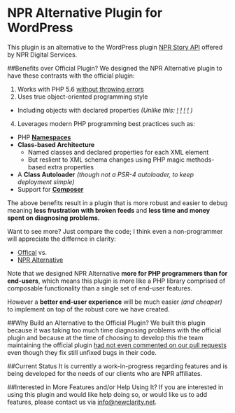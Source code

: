 # NPR Alternative Plugin for WordPress

This plugin is an alternative to the WordPress plugin [NPR Story API](https://wordpress.org/plugins/npr-story-api/) offered by NPR Digital Services.

##Benefits over Official Plugin?
We designed the NPR Alternative plugin to have these contrasts with the official plugin:

1. Works with PHP 5.6 [without throwing errors](https://github.com/nprds/nprapi-wordpress/pull/14)
3. Uses true object-oriented programming style
  - Including objects with declared properties _(Unlike this: 
  [!](https://github.com/nprds/nprapi-wordpress/blob/master/classes/NPRAPI.php#L283)
  [!](https://github.com/nprds/nprapi-wordpress/blob/master/classes/NPRAPI.php#L290)
  [!](https://github.com/nprds/nprapi-wordpress/blob/master/classes/NPRAPI.php#L11) 
  [!](https://github.com/nprds/nprapi-wordpress/blob/master/classes/NPRAPIWordpress.php#L12)
  )_ 
4. Leverages modern PHP programming best practices such as:
  - PHP [**Namespaces**](https://mattstauffer.co/blog/a-brief-introduction-to-php-namespacing)
  - **Class-based Architecture** 
      - Named classes and declared properties for each XML element 
      - But reslient to XML schema changes using PHP magic methods-based extra properties
  - A **Class Autoloader** _(though not a PSR-4 autoloader, to keep deployment simple)_
  - Support for [**Composer**](https://getcomposer.org/)
  
The above benefits result in a plugin that is more robust and easier to debug meaning **less frustration with broken feeds** and 
**less time and money spent on diagnosing problems.**

Want to see more? Just compare the code; I think even a non-programmer will appreciate the differnce in clarity:

- [Offical](https://github.com/nprds/nprapi-wordpress) vs.
- [NPR Alternative](https://github.com/newclarity/npr-alternative/#start-of-content)

Note that we designed NPR Alternative **more for PHP programmers than for end-users**, which means this plugin is more 
like a PHP library comprised of composable functionality than a single set of end-user features.

However a **better end-user experience** will be much easier _(and cheaper)_ to implement on top of the robust core we have created.

##Why Build an Alternative to the Official Plugin?
We built this plugin because it was taking too much time diagnosing problems with the official plugin and 
because at the time of choosing to develop this the team maintaining the official plugin [had not even 
commented on our pull requests](https://github.com/nprds/nprapi-wordpress/pulls/mikeschinkel) 
even though they fix still unfixed bugs in their code. 

##Current Status
It is currently a work-in-progress regarding features and is being developed for the needs of our clients who are NPR affiliates.  

##Interested in More Features and/or Help Using It?
If you are interested in using this plugin and would like help doing so, or would like us to add features, 
please contact us via [info@newclarity.net](mailto:info@newclarity.net).


